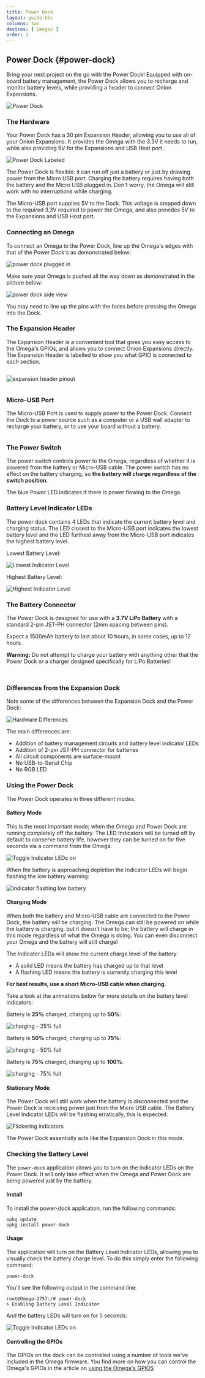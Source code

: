 ```yaml
---
title: Power Dock
layout: guide.hbs
columns: two
devices: [ Omega2 ]
order: 2
---
```



## Power Dock {#power-dock}

<!-- [//]: # (Brief overview on the Power Dock. Highlight the features such as battery management, battery recharge, mobility (completely wireless).) -->
<!-- [//]: # (Briefly mention that the power dock is similar to but not the same as the expansion dock.) -->

Bring your next project on the go with the Power Dock! Equipped with on-board battery management, the Power Dock allows you to recharge and monitor battery levels, while providing a header to connect Onion Expansions.

![Power Dock](https://raw.githubusercontent.com/OnionIoT/Onion-Docs/master/Omega2/Documentation/Hardware-Overview/img/power-dock-image.jpg)

### The Hardware

Your Power Dock has a 30 pin Expansion Header, allowing you to use all of your Onion Expansions. It provides the Omega with the 3.3V it needs to run, while also providing 5V for the Expansions and USB Host port.

![Power Dock Labeled](https://raw.githubusercontent.com/OnionIoT/Onion-Docs/master/Omega2/Documentation/Hardware-Overview/img/power-dock-illustration.png)

The Power Dock is flexible: it can run off just a battery or just by drawing power from the Micro USB port. Charging the battery requires having both the battery and the Micro USB plugged in. Don't worry, the Omega will still work with no interruptions while charging.

The Micro-USB port supplies 5V to the Dock. This voltage is stepped down to the required 3.3V required to power the Omega, and also provides 5V to the Expansions and USB Host port.



### Connecting an Omega

To connect an Omega to the Power Dock, line up the Omega's edges with that of the Power Dock's as demonstrated below:

![power dock plugged in](https://raw.githubusercontent.com/OnionIoT/Onion-Docs/master/Omega2/Documentation/Hardware-Overview/img/power-dock-top-plugged-in.JPG)

Make sure your Omega is pushed all the way down as demonstrated in the picture below:


![power dock side view](https://raw.githubusercontent.com/OnionIoT/Onion-Docs/master/Omega2/Documentation/Hardware-Overview/img/power-dock-side-view.JPG)

You may need to line up the pins with the holes before pressing the Omega into the Dock.

<!-- ### The Power Dock at a Glance -->


### The Expansion Header

<!-- [//]: # (breakout of the Omega's GPIOs, can be connected to other circuits directly, or can use Omega expansions) -->

The Expansion Header is a convenient tool that gives you easy access to the Omega's GPIOs, and allows you to connect Onion Expansions directly. The Expansion Header is labelled to show you what GPIO is connected to each section.

<!-- expansion header pinout intro -->
```{r child = '../shared/Hardware-Overview-Component-01-expansion-header-pinout-intro.md'}
```

![expansion header pinout](https://raw.githubusercontent.com/OnionIoT/Onion-Docs/master/Omega2/Documentation/Hardware-Overview/img/power-dock-expansion-header-pinout.png)

<!-- expansion header pinout explanation - no pwm pins -->
```{r child = '../shared/Hardware-Overview-Component-03-expansion-header-pinout-explanation-no-pwm.md'}
```


### Micro-USB Port

<!-- The Micro-USB Port is used to supply the Power Dock with ... power! Connect it to a computer or a USB wall adapter. -->
The Micro-USB Port is used to supply power to the Power Dock. Connect the Dock to a power source such as a computer or a USB wall adapter to recharge your battery, or to use your board without a battery.

<!-- [//]: # (fix up this text...) -->


<!-- No-USB-to-Serial -->
```{r child = '../shared/Hardware-Overview-Component-3-No-USB-to-Serial.md'}
```


### The Power Switch

The power switch controls power to the Omega, regardless of whether it is powered from the battery or Micro-USB cable. The power switch has no effect on the battery charging, so **the battery will charge regardless of the switch position**.

The blue Power LED indicates if there is power flowing to the Omega.

<!-- [//]: # (add illustrations indicating the ON and OFF positions of the switch) -->


### Battery Level Indicator LEDs

The power dock contains 4 LEDs that indicate the current battery level and charging status. The LED closest to the Micro-USB port indicates the lowest battery level and the LED furthest away from the Micro-USB port indicates the highest battery level.

Lowest Battery Level:

![Lowest Indicator Level](https://raw.githubusercontent.com/OnionIoT/Onion-Docs/master/Omega2/Documentation/Hardware-Overview/img/power-dock-lowest-indicator.jpg)

Highest Battery Level:

![Highest Indicator Level](https://raw.githubusercontent.com/OnionIoT/Onion-Docs/master/Omega2/Documentation/Hardware-Overview/img/power-dock-highest-indicator.jpg)


### The Battery Connector

The Power Dock is designed for use with a **3.7V LiPo Battery** with a standard 2-pin JST-PH connector (2mm spacing between pins).

Expect a 1500mAh battery to last about 10 hours, in some cases, up to 12 hours.

<!-- It should take Y hours to fully charge it up again.  -->

**Warning:** Do not attempt to charge your battery with anything other that the Power Dock or a charger designed specifically for LiPo Batteries!


<!-- Reset Button -->
```{r child = '../shared/Hardware-Overview-Component-0-Reset-Button.md'}
```


<!-- USB Port -->
```{r child = '../shared/Hardware-Overview-Component-5-Omega-USB-Port.md'}
```



### Differences from the Expansion Dock
<!-- [//]: # (thinking about removing this e) -->

Note some of the differences between the Expansion Dock and the Power Dock:

![Hardware Differences](https://raw.githubusercontent.com/OnionIoT/Onion-Docs/master/Omega2/Documentation/Hardware-Overview/img/power-dock-differences.jpg)

The main differences are:
  * Addition of battery management circuits and battery level indicator LEDs
  * Addition of 2-pin JST-PH connector for batteries
  * All circuit components are surface-mount
  * No USB-to-Serial Chip
  * No RGB LED




### Using the Power Dock

<!-- [//]: # (overview of what this section covers) -->

The Power Dock operates in three different modes.


<!-- Usage Modes: Battery Mode -->

#### Battery Mode

This is the most important mode; when the Omega and Power Dock are running completely off the battery. The LED Indicators will be turned off by default to conserve battery life, however they can be turned on for five seconds via a command from the Omega.

![Toggle Indicator LEDs on](https://raw.githubusercontent.com/OnionIoT/Onion-Docs/master/Omega2/Documentation/Hardware-Overview/img/power-dock-command-line.gif)

When the battery is approaching depletion the Indicator LEDs will begin flashing the low battery warning:

![indicator flashing low battery](https://raw.githubusercontent.com/OnionIoT/Onion-Docs/master/Omega2/Documentation/Hardware-Overview/img/power-dock-0-25.gif)


<!-- Usage Modes: Charging Mode -->

#### Charging Mode

When both the battery and Micro-USB cable are connected to the Power Dock, the battery will be charging. The Omega can still be powered on while the battery is charging, but it doesn't have to be; the battery will charge in this mode regardless of what the Omega is doing. You can even disconnect your Omega and the battery will still charge!

The Indicator LEDs will show the current charge level of the battery:

  * A solid LED means the battery has charged up to that level
  * A flashing LED means the battery is currently charging this level

**For best results, use a short Micro-USB cable when charging.**

Take a look at the animations below for more details on the battery level indicators:

Battery is **25%** charged, charging up to **50%**:

![charging - 25% full](https://raw.githubusercontent.com/OnionIoT/Onion-Docs/master/Omega2/Documentation/Hardware-Overview/img/power-dock-25-50.gif)


Battery is **50%** charged, charging up to **75%**:

![charging - 50% full](https://raw.githubusercontent.com/OnionIoT/Onion-Docs/master/Omega2/Documentation/Hardware-Overview/img/power-dock-50-75.gif)

Battery is **75%** charged, charging up to **100%**:

![charging - 75% full](https://raw.githubusercontent.com/OnionIoT/Onion-Docs/master/Omega2/Documentation/Hardware-Overview/img/power-dock-75-100.gif)


<!-- Usage Modes: Stationary Mode -->

#### Stationary Mode

The Power Dock will still work when the battery is disconnected and the Power Dock is receiving power just from the Micro USB cable. The Battery Level Indicator LEDs will be flashing erratically, this is expected:

![Flickering indicators](https://raw.githubusercontent.com/OnionIoT/Onion-Docs/master/Omega2/Documentation/Hardware-Overview/img/power-dock-stationary-mode.gif)

The Power Dock essentially acts like the Expansion Dock in this mode.



<!-- SECTION -->
<!-- power-dock application -->

### Checking the Battery Level

<!-- [//]: # (explanation that you can visually see the battery level on the indicator LEDs AND in the operating system) -->

The `power-dock` application allows you to turn on the indicator LEDs on the Power Dock. It will only take effect when the Omega and Power Dock are being powered just by the battery.

#### Install

To install the power-dock application, run the following commands:

```
opkg update
opkg install power-dock
```

#### Usage

The application will turn on the Battery Level Indicator LEDs, allowing you to visually check the battery charge level. To do this simply enter the following command:

```
power-dock
```

You'll see the following output in the command line:

```
root@Omega-2757:/# power-dock
> Enabling Battery Level Indicator
```

And the battery LEDs will turn on for 5 seconds:

![Toggle Indicator LEDs on](https://raw.githubusercontent.com/OnionIoT/Onion-Docs/master/Omega2/Documentation/Hardware-Overview/img/power-dock-command-line.gif)

<!-- [//]: # (Add section describing the text output of the battery level) -->



#### Controlling the GPIOs

The GPIOs on the dock can be controlled using a number of tools we've included in the Omega firmware. You find more on how you can control the Omega's GPIOs in the article on [using the Omega's GPIOS](#using-gpios)
